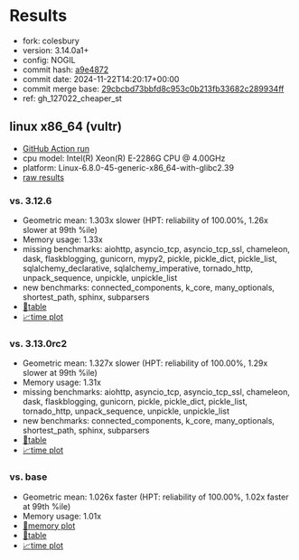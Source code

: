 # Results

- fork: colesbury
- version: 3.14.0a1+
- config: NOGIL
- commit hash: [a9e4872](https://github.com/colesbury/cpython/commit/a9e4872)
- commit date: 2024-11-22T14:20:17+00:00
- commit merge base: [29cbcbd73bbfd8c953c0b213fb33682c289934ff](https://github.com/colesbury/cpython/commit/29cbcbd73bbfd8c953c0b213fb33682c289934ff)
- ref: gh_127022_cheaper_st

## linux x86_64 (vultr)

- [GitHub Action run](https://github.com/facebookexperimental/free-threading-benchmarking/actions/runs/11974360678)
- cpu model: Intel(R) Xeon(R) E-2286G CPU @ 4.00GHz
- platform: Linux-6.8.0-45-generic-x86_64-with-glibc2.39
- [raw results](bm-20241122-vultr-x86_64-colesbury-gh_127022_cheaper_st-3.14.0a1%2B-a9e4872.json)

### vs. 3.12.6

- Geometric mean: 1.303x slower (HPT: reliability of 100.00%, 1.26x slower at 99th %ile)
- Memory usage: 1.33x
- missing benchmarks: aiohttp, asyncio_tcp, asyncio_tcp_ssl, chameleon, dask, flaskblogging, gunicorn, mypy2, pickle, pickle_dict, pickle_list, sqlalchemy_declarative, sqlalchemy_imperative, tornado_http, unpack_sequence, unpickle, unpickle_list
- new benchmarks: connected_components, k_core, many_optionals, shortest_path, sphinx, subparsers
- [📄table](bm-20241122-vultr-x86_64-colesbury-gh_127022_cheaper_st-3.14.0a1%2B-a9e4872-vs-3.12.6.md)
- [📈time plot](bm-20241122-vultr-x86_64-colesbury-gh_127022_cheaper_st-3.14.0a1%2B-a9e4872-vs-3.12.6.svg)

### vs. 3.13.0rc2

- Geometric mean: 1.327x slower (HPT: reliability of 100.00%, 1.29x slower at 99th %ile)
- Memory usage: 1.31x
- missing benchmarks: aiohttp, asyncio_tcp, asyncio_tcp_ssl, chameleon, dask, flaskblogging, gunicorn, pickle, pickle_dict, pickle_list, tornado_http, unpack_sequence, unpickle, unpickle_list
- new benchmarks: connected_components, k_core, many_optionals, shortest_path, sphinx, subparsers
- [📄table](bm-20241122-vultr-x86_64-colesbury-gh_127022_cheaper_st-3.14.0a1%2B-a9e4872-vs-3.13.0rc2.md)
- [📈time plot](bm-20241122-vultr-x86_64-colesbury-gh_127022_cheaper_st-3.14.0a1%2B-a9e4872-vs-3.13.0rc2.svg)

### vs. base

- Geometric mean: 1.026x faster (HPT: reliability of 100.00%, 1.02x faster at 99th %ile)
- Memory usage: 1.01x
- [🧠memory plot](bm-20241122-vultr-x86_64-colesbury-gh_127022_cheaper_st-3.14.0a1%2B-a9e4872-vs-base-mem.svg)
- [📄table](bm-20241122-vultr-x86_64-colesbury-gh_127022_cheaper_st-3.14.0a1%2B-a9e4872-vs-base.md)
- [📈time plot](bm-20241122-vultr-x86_64-colesbury-gh_127022_cheaper_st-3.14.0a1%2B-a9e4872-vs-base.svg)

